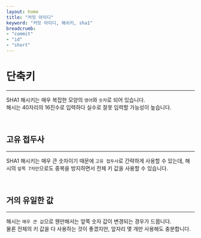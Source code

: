 ```yaml
---
layout: home
title: "커밋 아이디"
keyword: "커밋 아이디, 해쉬키, sha1"
breadcrumb:
- "commit"
- "id"
- "short"
---
```


# 단축키
---
SHA1 해시키는 매우 복잡한 모양의 `영어`와 `숫자`로 되어 있습니다.  
해시는 40자리의 16진수로 입력하다 실수로 잘못 입력할 가능성이 높습니다.  

<br>

## 고유 접두사
---
SHA1 해시키는 매우 큰 숫자이기 때문에 `고유 접두사`로 간략하게 사용할 수 있는데, 
해시의 `앞쪽 7자만`으로도 중복을 방지하면서 전체 키 값을 사용할 수 있습니다.  

<br>

## 거의 유일한 값
---
해시는 `매우 큰 값`으로 웬만해서는 앞쪽 숫자 값이 변경되는 경우가 드뭅니다.  
물론 전체의 키 값을 다 사용하는 것이 좋겠지만, 앞자리 몇 개만 사용해도 충분합니다.  

<br>